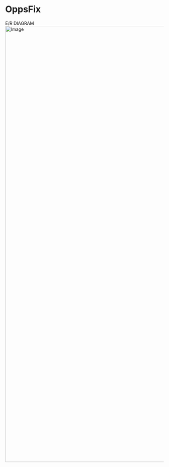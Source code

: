 # OppsFix

E/R DIAGRAM 
<img width="1382" alt="Image" src="https://github.com/user-attachments/assets/3706ec96-b3a3-4d2f-922f-fbbefac61cc5" />

